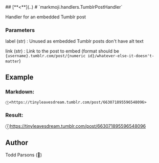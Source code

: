 <head><link rel='stylesheet' href='../style/style.css'></link></head>
## [**<**](..)
# `markmoji.handlers.TumblrPostHandler`

Handler for an embedded Tumblr post

### Parameters
label (str)
:    Unused as embedded Tumblr posts don't have alt text

link (str)
:    Link to the post to embed (format should be `{username}.tumblr.com/post/{numeric id}/whatever-else-it-doesn't-matter`)

## Example
### Markdown:
```
ⓣ<https://tinyleavesdream.tumblr.com/post/663071895596548096>
```
### Result:
ⓣ<https://tinyleavesdream.tumblr.com/post/663071895596548096>

## Author
Todd Parsons (🦊)
